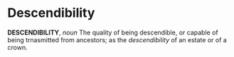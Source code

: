 # Descendibility

**DESCENDIBILITY**, _noun_ The quality of being descendible, or capable of being trnasmitted from ancestors; as the _descendibility_ of an estate or of a crown.